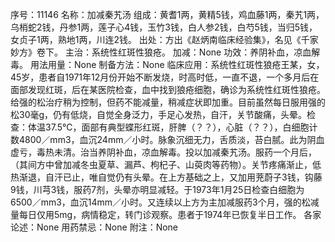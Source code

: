 序号：11146
名称：加减秦艽汤
组成：黄耆1两，黄精5钱，鸡血藤1两，秦艽1两，乌梢蛇2钱，丹参1两，莲子心4钱，玉竹3钱，白人参2钱，白芍5钱，当归5钱，女贞子1两，熟地1两，川连2钱。
出处：方出《赵炳南临床经验集》，名见《千家妙方》卷下。
主治：系统性红斑性狼疮。
加减：None
功效：养阴补血，凉血解毒。
用法用量：None
制备方法：None
临床应用：系统性红斑性狼疮王某，女，45岁，患者自1971年12月份开始不断发烧，时高时低，一直不退，一个多月后在面部发现红斑，后在某医院检查，血中找到狼疮细胞，确诊为系统性红斑性狼疮。给强的松治疗稍为控制，但药不能减量，稍减症状即加重。目前虽然每日服用强的松30毫g，仍有低烧，自觉全身泛力，手足心发热，自汗，关节酸痛，头晕。检查：体温37.5℃，面部有典型蝶形红斑，肝脾（？？），心脏（？？），白细胞计数4800／mm3，血沉24mm／小时。脉象沉细无力，舌质淡，苔白腻。此为阴血虚亏，毒热未清。治当养阴补血，凉血解毒。投以加减秦艽汤。服药一个月后，（其间方中曾加减冬虫夏草、漏芦、枸杞子、山萸肉等药物）。关节疼痛渐止，低热渐退，自汗已止，唯自觉仍有头晕。在上方基础之上，又加用茺蔚子3钱，钩藤9钱，川芎3钱，服药7剂，头晕亦明显减轻。于1973年1月25日检查白细胞为6500／mm3，血沉14mm／小时。又连续以上方为主加减服药3个月，强的松减量每日仅用5mg，病情稳定，转门诊观察。患者于1974年已恢复半日工作。
各家论述：None
用药禁忌：None
附注：None
